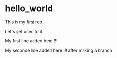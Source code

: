 hello_world
===========

This is my first rep. 

Let's get used to it.

My first line added here !!!

My seconde line added here !!! after making a branch
